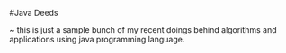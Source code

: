 #Java Deeds

~ this is just a sample bunch of my recent doings behind algorithms and applications using java programming language. 
